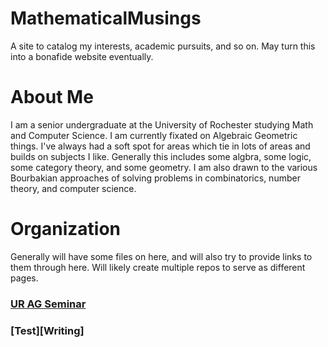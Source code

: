 # MathematicalMusings
A site to catalog my interests, academic pursuits, and so on. May turn this into a bonafide website eventually.

# About Me
I am a senior undergraduate at the University of Rochester studying Math and Computer Science. I am currently fixated on Algebraic Geometric things. I've always had a soft spot for areas which tie in lots of areas and builds on subjects I like. Generally this includes some algbra, some logic, some category theory, and some geometry. I am also drawn to the various Bourbakian approaches of solving problems in combinatorics, number theory, and computer science. 

# Organization
Generally will have some files on here, and will also try to provide links to them through here. Will likely create multiple repos to serve as different pages. 

### [UR AG Seminar](https://github.com/toraOzawa/URAGReadingGroup/settings)

### [Test][Writing]
